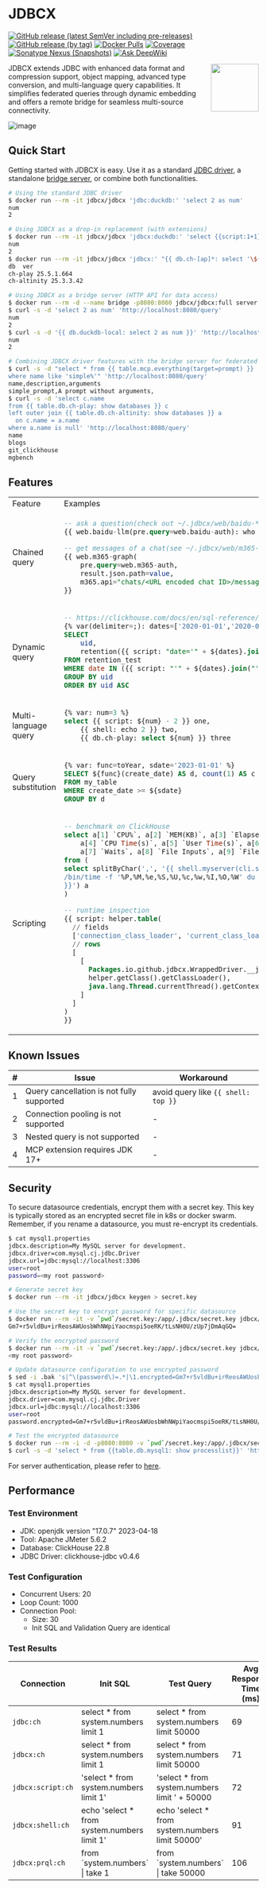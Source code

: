 # JDBCX

[![GitHub release (latest SemVer including pre-releases)](https://img.shields.io/github/v/release/jdbcx/jdbcx?style=plastic&include_prereleases&label=Latest%20Release)](https://github.com/jdbcx/jdbcx/releases/) [![GitHub release (by tag)](https://img.shields.io/github/downloads/jdbcx/jdbcx/latest/total?style=plastic)](https://github.com/jdbcx/jdbcx/releases/) [![Docker Pulls](https://img.shields.io/docker/pulls/jdbcx/jdbcx?style=plastic)](https://hub.docker.com/r/jdbcx/jdbcx) [![Coverage](https://sonarcloud.io/api/project_badges/measure?project=jdbcx_jdbcx&metric=coverage)](https://sonarcloud.io/summary/new_code?id=jdbcx_jdbcx) [![Sonatype Nexus (Snapshots)](https://img.shields.io/badge/Nightly%20Build-v0.8.0--SNAPSHOT-blue?link=https%3A%2F%2Fcentral.sonatype.com%2Fservice%2Frest%2Frepository%2Fbrowse%2Fmaven-snapshots%2Fio%2Fgithub%2Fjdbcx%2F)](https://central.sonatype.com/service/rest/repository/browse/maven-snapshots/io/github/jdbcx/) [![Ask DeepWiki](https://deepwiki.com/badge.svg)](https://deepwiki.com/jdbcx/jdbcx)

<img align="right" width="96" height="96" src="https://avatars.githubusercontent.com/u/137983508">

JDBCX extends JDBC with enhanced data format and compression support, object mapping, advanced type conversion, and multi-language query capabilities. It simplifies federated queries through dynamic embedding and offers a remote bridge for seamless multi-source connectivity.

![image](https://github.com/user-attachments/assets/db3d3e7a-1fa3-4f71-adc6-0af9f0df2b6c)

## Quick Start

Getting started with JDBCX is easy. Use it as a standard [JDBC driver](/driver), a standalone [bridge server](/server), or combine both functionalities.

```bash
# Using the standard JDBC driver
$ docker run --rm -it jdbcx/jdbcx 'jdbc:duckdb:' 'select 2 as num'
num
2

# Using JDBCX as a drop-in replacement (with extensions)
$ docker run --rm -it jdbcx/jdbcx 'jdbcx:duckdb:' 'select {{script:1+1}} as num'
num
2
$ docker run --rm -it jdbcx/jdbcx 'jdbcx:' "{{ db.ch-[ap]*: select '\${_.id}' db, version() ver }}"
db	ver
ch-play	25.5.1.664
ch-altinity	25.3.3.42

# Using JDBCX as a bridge server (HTTP API for data access)
$ docker run --rm -d --name bridge -p8080:8080 jdbcx/jdbcx:full server
$ curl -s -d 'select 2 as num' 'http://localhost:8080/query'
num
2
$ curl -s -d '{{ db.duckdb-local: select 2 as num }}' 'http://localhost:8080/query'
num
2

# Combining JDBCX driver features with the bridge server for federated querying
$ curl -s -d "select * from {{ table.mcp.everything(target=prompt) }}
where name like 'simple%'" 'http://localhost:8080/query'
name,description,arguments
simple_prompt,A prompt without arguments,
$ curl -s -d 'select c.name
from {{ table.db.ch-play: show databases }} c
left outer join {{ table.db.ch-altinity: show databases }} a
  on c.name = a.name
where a.name is null' 'http://localhost:8080/query'
name
blogs
git_clickhouse
mgbench
```

## Features

<table>
<tr>
<td> Feature </td> <td> Examples </td>
</tr>
<tr>
<td> Chained query </td>
<td>

```sql
-- ask a question(check out ~/.jdbcx/web/baidu-*.properties for details)
{{ web.baidu-llm(pre.query=web.baidu-auth): who are you? }}

-- get messages of a chat(see ~/.jdbcx/web/m365-*.properties for details)
{{ web.m365-graph(
	pre.query=web.m365-auth,
	result.json.path=value,
	m365.api="chats/<URL encoded chat ID>/messages?$top=50")
}}
```

</td>
</tr>
<tr>
<td> Dynamic query </td>
<td>

```sql
-- https://clickhouse.com/docs/en/sql-reference/aggregate-functions/parametric-functions#retention
{% var(delimiter=;): dates=['2020-01-01','2020-01-02','2020-01-03'] %}
SELECT
    uid,
    retention({{ script: "date='" + ${dates}.join("',date='") + "'" }}) AS r
FROM retention_test
WHERE date IN ({{ script: "'" + ${dates}.join("','") + "'" }})
GROUP BY uid
ORDER BY uid ASC
```

</td>
</tr>
<tr>
<td> Multi-language query </td>
<td>

```sql
{% var: num=3 %}
select {{ script: ${num} - 2 }} one,
    {{ shell: echo 2 }} two,
    {{ db.ch-play: select ${num} }} three
```

</td>
</tr>
<tr>
<td> Query substitution </td>
<td>

```sql
{% var: func=toYear, sdate='2023-01-01' %}
SELECT ${func}(create_date) AS d, count(1) AS c
FROM my_table
WHERE create_date >= ${sdate}
GROUP BY d
```

</td>
</tr>
<tr>
<td> Scripting </td>
<td>

```sql
-- benchmark on ClickHouse
select a[1] `CPU%`, a[2] `MEM(KB)`, a[3] `Elapsed Time(s)`,
	a[4] `CPU Time(s)`, a[5] `User Time(s)`, a[6] `Switches`,
	a[7] `Waits`, a[8] `File Inputs`, a[9] `File Outputs`, a[10] `Swaps`
from (
select splitByChar(',', '{{ shell.myserver(cli.stderr.redirect=true):
/bin/time -f '%P,%M,%e,%S,%U,%c,%w,%I,%O,%W' du -sh . > /dev/null
}}') a
)

-- runtime inspection
{{ script: helper.table(
  // fields
  ['connection_class_loader', 'current_class_loader', 'context_class_loader'],
  // rows
  [
    [
      Packages.io.github.jdbcx.WrappedDriver.__javaObject__.getClassLoader(),
      helper.getClass().getClassLoader(),
      java.lang.Thread.currentThread().getContextClassLoader()
    ]
  ]
)
}}
```

</td>
</tr>
</table>

## Known Issues

| #   | Issue                                     | Workaround                          |
| --- | ----------------------------------------- | ----------------------------------- |
| 1   | Query cancellation is not fully supported | avoid query like `{{ shell: top }}` |
| 2   | Connection pooling is not supported       | -                                   |
| 3   | Nested query is not supported             | -                                   |
| 4   | MCP extension requires JDK 17+            | -                                   |

## Security

To secure datasource credentials, encrypt them with a secret key. This key is typically stored as an encrypted secret file in k8s or docker swarm. Remember, if you rename a datasource, you must re-encrypt its credentials.

```bash
$ cat mysql1.properties
jdbcx.description=My MySQL server for development.
jdbcx.driver=com.mysql.cj.jdbc.Driver
jdbcx.url=jdbc:mysql://localhost:3306
user=root
password=<my root password>

# Generate secret key
$ docker run --rm -it jdbcx/jdbcx keygen > secret.key

# Use the secret key to encrypt password for specific datasource
$ docker run --rm -it -v `pwd`/secret.key:/app/.jdbcx/secret.key jdbcx/jdbcx encrypt '<my root password>' 'mysql1'
Gm7+r5vldBu+irReosAWUosbWhNWpiYaocmspi5oeRK/tLsNH0U/zUp7jDmAqGQ=

# Verify the encrypted password
$ docker run --rm -it -v `pwd`/secret.key:/app/.jdbcx/secret.key jdbcx/jdbcx decrypt 'Gm7+r5vldBu+irReosAWUosbWhNWpiYaocmspi5oeRK/tLsNH0U/zUp7jDmAqGQ=' 'mysql1'
<my root password>

# Update datasource configuration to use encrypted password
$ sed -i .bak 's|^\(password\)=.*|\1.encrypted=Gm7+r5vldBu+irReosAWUosbWhNWpiYaocmspi5oeRK/tLsNH0U/zUp7jDmAqGQ=|' mysql1.properties
$ cat mysql1.properties
jdbcx.description=My MySQL server for development.
jdbcx.driver=com.mysql.cj.jdbc.Driver
jdbcx.url=jdbc:mysql://localhost:3306
user=root
password.encrypted=Gm7+r5vldBu+irReosAWUosbWhNWpiYaocmspi5oeRK/tLsNH0U/zUp7jDmAqGQ=

# Test the encrypted datasource
$ docker run --rm -i -d -p8080:8080 -v `pwd`/secret.key:/app/.jdbcx/secret.key jdbcx/jdbcx -v `pwd`/mysql1.properties:/app/.jdbcx/db/mysql1.properties server
$ curl -s -d 'select * from {{table.db.mysql1: show processlist}}' 'http://localhost:8080/query'
```

For server authentication, please refer to [here](server/README.md#authentication).

## Performance

### Test Environment

- JDK: openjdk version "17.0.7" 2023-04-18
- Tool: Apache JMeter 5.6.2
- Database: ClickHouse 22.8
- JDBC Driver: clickhouse-jdbc v0.4.6

### Test Configuration

- Concurrent Users: 20
- Loop Count: 1000
- Connection Pool:
  - Size: 30
  - Init SQL and Validation Query are identical

### Test Results

| Connection        | Init SQL                                     | Test Query                                       | Avg Response Time (ms) | Max Response Time (ms) | Throughput (qps) |
| ----------------- | -------------------------------------------- | ------------------------------------------------ | ---------------------- | ---------------------- | ---------------- |
| `jdbc:ch`         | select \* from system.numbers limit 1        | select \* from system.numbers limit 50000        | 69                     | 815                    | 279.87           |
| `jdbcx:ch`        | select \* from system.numbers limit 1        | select \* from system.numbers limit 50000        | 71                     | 891                    | 272.99           |
| `jdbcx:script:ch` | 'select \* from system.numbers limit 1'      | 'select \* from system.numbers limit ' + 50000   | 72                     | 1251                   | 270.65           |
| `jdbcx:shell:ch`  | echo 'select \* from system.numbers limit 1' | echo 'select \* from system.numbers limit 50000' | 91                     | 650                    | 214.45           |
| `jdbcx:prql:ch`   | from \`system.numbers\` \| take 1            | from \`system.numbers\` \| take 50000            | 106                    | 1103                   | 184.27           |
